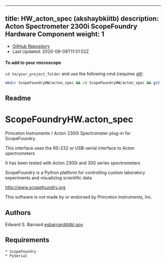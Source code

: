 
---
title: HW_acton_spec (akshaybkiitb)
description: Acton Spectrometer 2300i ScopeFoundry Hardware Component
weight: 1
---
- [GitHub Repository](https://github.com/akshaybkiitb/HW_acton_spec)
- Last Updated: 2020-09-09T11:51:52Z

#### To add to your microscope 

`cd to/your_project_folder` and use the following cmd (requires [git](/docs/100_development/20_git/))

```bash
mkdir ScopeFoundryHW/acton_spec && cd ScopeFoundryHW/acton_spec && git init --initial-branch=master && git remote add upstream_akshaybkiitb https://github.com/akshaybkiitb/HW_acton_spec && git pull upstream_akshaybkiitb master && cd ../..
```

## Readme
ScopeFoundryHW.acton_spec
=====================

Princeton Instruments / Acton 2300i Spectrometer plug-in for ScopeFoundry.

This interface uses the RS-232 or USB-serial interface to Acton spectrometers

It has been tested with Acton 2300i and 300 series spectrometers


ScopeFoundry is a Python platform for controlling custom laboratory 
experiments and visualizing scientific data

<http://www.scopefoundry.org>

This software is not made by or endorsed by Princeton Instruments, Inc.


Authors
----------

Edward S. Barnard <esbarnard@lbl.gov>


Requirements
------------

	* ScopeFoundry
	* PySerial

